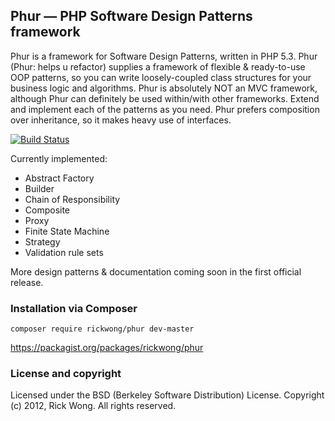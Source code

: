 Phur — PHP Software Design Patterns framework
---------------------------------------------
Phur is a framework for Software Design Patterns, written in PHP 5.3. Phur (Phur: helps u refactor) supplies a framework of flexible & ready-to-use OOP patterns, so you can write loosely-coupled class structures for your business logic and algorithms. Phur is absolutely NOT an MVC framework, although Phur can definitely be used within/with other frameworks. Extend and implement each of the patterns as you need. Phur prefers composition over inheritance, so it makes heavy use of interfaces.

[![Build Status](https://secure.travis-ci.org/RickWong/Phur.png)](https://travis-ci.org/RickWong/Phur)

Currently implemented:
* Abstract Factory
* Builder
* Chain of Responsibility
* Composite
* Proxy
* Finite State Machine
* Strategy
* Validation rule sets

More design patterns & documentation coming soon in the first official release.

### Installation via Composer
    composer require rickwong/phur dev-master
    
https://packagist.org/packages/rickwong/phur

### License and copyright
Licensed under the BSD (Berkeley Software Distribution) License.
Copyright (c) 2012, Rick Wong. All rights reserved.
